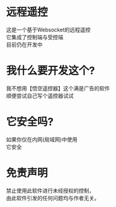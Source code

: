 # 远程遥控
这是一个基于Websocket的远程遥控  
它集成了控制端与受控端   
目前仍在开发中

# 我什么要开发这个?
我不想用【悟空遥控器】这个满是广告的软件  
顺便尝试自己写个遥控器试试  

# 它安全吗?
如果你仅在内网(局域网)中使用  
它安全

# 免责声明
禁止使用此软件进行未经授权的控制，  
由此软件引发的任何问题均与作者无关。